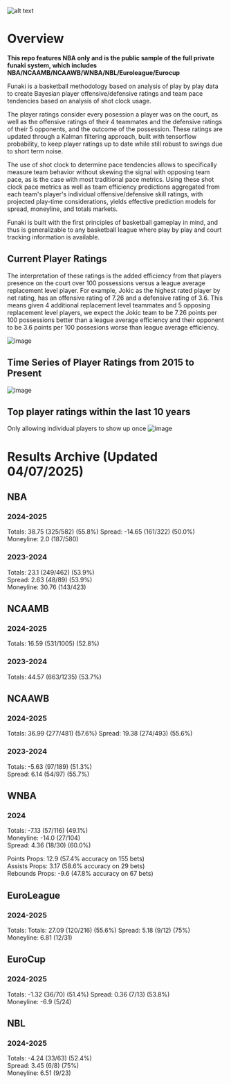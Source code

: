 ![alt text](https://www.basketball-reference.com/req/202106291/images/headshots/adamsst01.jpg)

# Overview

**This repo features NBA only and is the public sample of the full private funaki system, which includes NBA/NCAAMB/NCAAWB/WNBA/NBL/Euroleague/Eurocup**

Funaki is a basketball methodology based on analysis of play by play data to create Bayesian player offensive/defensive ratings and team pace tendencies based on analysis of shot clock usage.  

The player ratings consider every posession a player was on the court, as well as the offensive ratings of their 4 teammates and the defensive ratings of their 5 opponents, and the outcome of the possession.  These ratings are updated through a Kalman filtering approach, built with tensorflow probability, to keep player ratings up to date while still robust to swings due to short term noise.  

The use of shot clock to determine pace tendencies allows to specifically measure team behavior without skewing the signal with opposing team pace, as is the case with most traditional pace metrics.  Using these shot clock pace metrics as well as team efficiency predictions aggregated from each team's player's individual offensive/defensive skill ratings, with projected play-time considerations, yields effective prediction models for spread, moneyline, and totals markets.  

Funaki is built with the first principles of basketball gameplay in mind, and thus is generalizable to any basketball league where play by play and court tracking information is available.  

## Current Player Ratings

The interpretation of these ratings is the added efficiency from that players presence on the court over 100 possessions versus a league average replacement level player.  For example, Jokic as the highest rated player by net rating, has an offensive rating of 7.26 and a defensive rating of 3.6.  This means given 4 additional replacement level teammates and 5 opposing replacement level players, we expect the Jokic team to be 7.26 points per 100 possessions better than a league average efficiency and their opponent to be 3.6 points per 100 possesions worse than league average efficiency.  

![image](https://github.com/user-attachments/assets/ca9cf950-0611-4400-b254-e99f4e19d955)

## Time Series of Player Ratings from 2015 to Present
![image](https://github.com/user-attachments/assets/b703bfc0-2c82-4992-a553-422f36821d7e)

## Top player ratings within the last 10 years
Only allowing individual players to show up once 
![image](https://github.com/user-attachments/assets/2a506b28-2bbf-4d1f-b1f2-03afff36b24a)

# Results Archive (Updated 04/07/2025)

## NBA

### 2024-2025

Totals: 38.75 (325/582) (55.8%)
Spread: -14.65 (161/322) (50.0%)  
Moneyline: 2.0 (187/580)

### 2023-2024
  
Totals: 23.1 (249/462) (53.9%)  
Spread: 2.63 (48/89) (53.9%)  
Moneyline: 30.76 (143/423)

## NCAAMB

### 2024-2025
  
Totals: 16.59 (531/1005) (52.8%)

### 2023-2024
  
Totals: 44.57 (663/1235) (53.7%)  

## NCAAWB 

### 2024-2025

Totals: 36.99 (277/481) (57.6%)
Spread: 19.38 (274/493) (55.6%)

### 2023-2024
  
Totals: -5.63 (97/189) (51.3%)  
Spread: 6.14 (54/97) (55.7%)  

## WNBA

### 2024

Totals: -7.13 (57/116) (49.1%)  
Moneyline: -14.0 (27/104)  
Spread: 4.36 (18/30) (60.0%)  

Points Props: 12.9 (57.4% accuracy on 155 bets)  
Assists Props: 3.17 (58.6% accuracy on 29 bets)  
Rebounds Props: -9.6 (47.8% accuracy on 67 bets) 

## EuroLeague

### 2024-2025 

Totals: Totals: 27.09 (120/216) (55.6%) 
Spread: 5.18 (9/12) (75%)   
Moneyline: 6.81 (12/31)

## EuroCup

### 2024-2025 

Totals: -1.32 (36/70) (51.4%)
Spread: 0.36 (7/13) (53.8%)    
Moneyline: -6.9 (5/24)

## NBL

### 2024-2025 

Totals: -4.24 (33/63) (52.4%)   
Spread: 3.45 (6/8) (75%)   
Moneyline: 6.51 (9/23)
